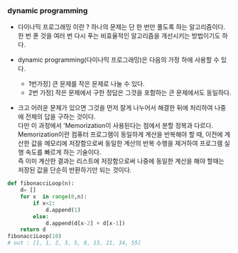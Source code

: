 ### dynamic programming
- 다이나믹 프로그래밍 이란 ? 하나의 문제는 단 한 번만 풀도록 하는 알고리즘이다. 한 번 푼 것을 여러 번 다시 푸는 비효율적인 알고리즘을 개선시키는 방법이기도 하다.

- dynamic programming(다이나믹 프로그래밍)은 다음의 가정 하에 사용할 수 있다.

  - 1번가정] 큰 문제를 작은 문제로 나눌 수 있다.
  - 2번 가정] 작은 문제에서 구한 정답은 그것을 포함하는 큰 문제에서도 동일하다.
- 크고 어려운 문제가 있으면 그것을 먼저 잘게 나누어서 해결한 뒤에 처리하여 나중에 전체의 답을 구하는 것이다.   
다만 이 과정에서 'Memorization이 사용된다는 점에서 분할 정복과 다르다. Memorization이란 컴퓨터 프로그램이 동일하게 계산을 반복해야 할 때, 이전에 계산한 값을 메모리에 저장함으로써 동일한 계산의 반복 수행을 제거하여 프로그램 실행 속도를 빠르게 하는 기술이다.  
 즉 이미 계산한 결과는 리스트에 저장함으로써 나중에 동일한 계산을 해야 할때는 저장된 값을 단순히 반환하기만 되는 것이다.

```python
def fibonacciLoop(n):
    d= []
    for x  in range(0,n):
        if x<2:
            d.append(1)
        else:
            d.append(d[x-2] + d[x-1])
    return d
fibonacciLoop(10)
# out : [1, 1, 2, 3, 5, 8, 13, 21, 34, 55]
```
